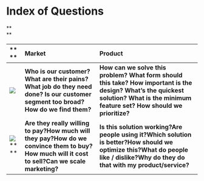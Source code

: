 # **Index of Questions**

**  
**

| ** ** | **Market** | **Product** |
| :--- | :--- | :--- |
| ![](https://docs.google.com/a/trikro.com/drawings/d/sCQePx2ImJwE3jGYGHSAuYg/image?w=59&h=176&rev=46&ac=1) | **Who is our customer? <br> What are their pains? What job do they need done? Is our customer segment too broad? How do we find them?** | **How can we solve this problem? What form should this take? How important is the design? What’s the quickest solution? What is the minimum feature set? How should we prioritize?** |
| ![](https://docs.google.com/a/trikro.com/drawings/d/su5vvDrSFFeMNukXiIBZdMQ/image?w=54&h=150&rev=3&ac=1)** ** | **Are they really willing to pay?How much will they pay?How do we convince them to buy?How much will it cost to sell?Can we scale marketing?** | **Is this solution working?Are people using it?Which solution is better?How should we optimize this?What do people like / dislike?Why do they do that with my product/service?** |




